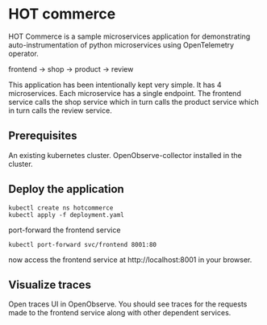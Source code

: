 # HOT commerce

HOT Commerce is a sample microservices application for demonstrating auto-instrumentation of python microservices using OpenTelemetry operator.

frontend -> shop -> product -> review

This application has been intentionally kept very simple. It has 4 microservices. Each microservice has a single endpoint. The frontend service calls the shop service which in turn calls the product service which in turn calls the review service.

## Prerequisites

An existing kubernetes cluster. OpenObserve-collector installed in the cluster.

## Deploy the application

```
kubectl create ns hotcommerce
kubectl apply -f deployment.yaml
```

port-forward the frontend service

```
kubectl port-forward svc/frontend 8001:80
```

now access the frontend service at http://localhost:8001 in your browser.

## Visualize traces

Open traces UI in OpenObserve. You should see traces for the requests made to the frontend service along with other dependent services.
